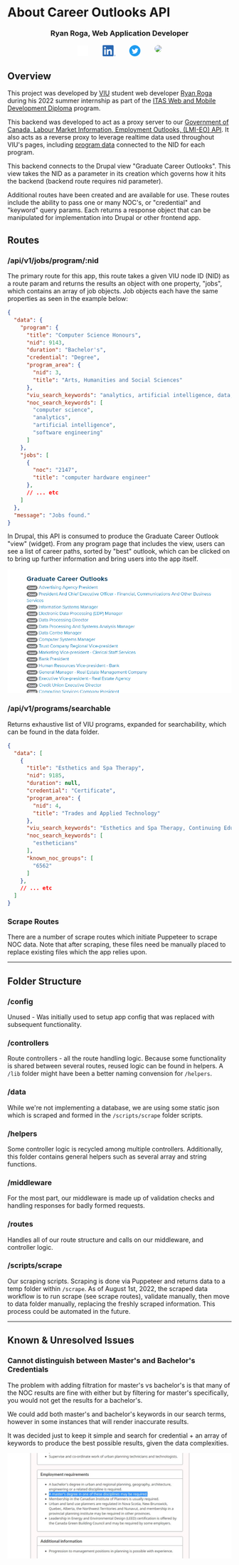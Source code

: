 # About Career Outlooks API

<h3 style="text-align:center;margin-top:20px;">Ryan Roga, Web Application Developer</h3>
<div style="width:50%;margin:0.5em auto">
  <div style="display:flex;justify-content:space-evenly;margin-bottom:20px;">
    <a href="https://github.com/rogadev">
      <img src="readme_img/GitHub-Light-32px.png" height="25px" />
    </a>
    <a href="https://www.linkedin.com/in/ryanroga/">
      <img src="readme_img/LinkedIn.png" height="25px" />
    </a>
    <a href="https://twitter.com/roga_dev">
      <img src="readme_img/Twitter-Blue-Round.png" height="25px" />
    </a>
    <a href="https://roga.dev/">
      <img src="https://roga.dev/assets/thumbnail.2c8f42c8.jpg" height="25px" style="border-radius:999px;" />
    </a>
  </div>
</div>

## Overview

This project was developed by [VIU](https://www.viu.ca) student web developer [Ryan Roga](https://github.com/rogadev) during his 2022 summer internship as part of the [ITAS Web and Mobile Development Diploma](https://www.viu.ca/programs/trades-applied-technology/information-technology-and-applied-systems-web-and-mobile) program.

This backend was developed to act as a proxy server to our [Government of Canada, Labour Market Information, Employment Outlooks, (LMI-EO) API](https://esdc-edsc.api.canada.ca/en/detail?api=lmi-outlooks). It also acts as a reverse proxy to leverage realtime data used throughout VIU's pages, including [program data](https://www.viu.ca/program-export-emp-json) connected to the NID for each program.

This backend connects to the Drupal view "Graduate Career Outlooks". This view takes the NID as a parameter in its creation which governs how it hits the backend (backend route requires nid parameter).

Additional routes have been created and are available for use. These routes include the ability to pass one or many NOC's, or "credential" and "keyword" query params. Each returns a response object that can be manipulated for implementation into Drupal or other frontend app.

## Routes

### /api/v1/jobs/program/:nid

The primary route for this app, this route takes a given VIU node ID (NID) as a route param and returns the results an object with one property, "jobs", which contains an array of job objects. Job objects each have the same properties as seen in the example below:

```json
{
  "data": {
    "program": {
      "title": "Computer Science Honours",
      "nid": 9143,
      "duration": "Bachelor's",
      "credential": "Degree",
      "program_area": {
        "nid": 3,
        "title": "Arts, Humanities and Social Sciences"
      },
      "viu_search_keywords": "analytics, artificial intelligence, data, information technology, software engineering",
      "noc_search_keywords": [
        "computer science",
        "analytics",
        "artificial intelligence",
        "software engineering"
      ]
    },
    "jobs": [
      {
        "noc": "2147",
        "title": "computer hardware engineer"
      },
      // ... etc
    ]
  },
  "message": "Jobs found."
}
```

In Drupal, this API is consumed to produce the Graduate Career Outlook "view" (widget). From any program page that includes the view, users can see a list of career paths, sorted by "best" outlook, which can be clicked on to bring up further information and bring users into the app itself.

![img](/readme_images/view_example.PNG)

### /api/v1/programs/searchable

Returns exhaustive list of VIU programs, expanded for searchability, which can be found in the data folder.


```json
{
  "data": [
    {
      "title": "Esthetics and Spa Therapy",
      "nid": 9185,
      "duration": null,
      "credential": "Certificate",
      "program_area": {
        "nid": 4,
        "title": "Trades and Applied Technology"
      },
      "viu_search_keywords": "Esthetics and Spa Therapy, Continuing Education, Continuing Studies",
      "noc_search_keywords": [
        "estheticians"
      ],
      "known_noc_groups": [
        "6562"
      ]
    },
    // ... etc
  ]
}
```

### Scrape Routes

There are a number of scrape routes which initiate Puppeteer to scrape NOC data. Note that after scraping, these files need be manually placed to replace existing files which the app relies upon.

---

## Folder Structure

### /config

Unused - Was initially used to setup app config that was replaced with subsequent functionality.

### /controllers

Route controllers - all the route handling logic. Because some functionality is shared between several routes, reused logic can be found in helpers. A `/lib` folder might have been a better naming convension for `/helpers`.

### /data

While we're not implementing a database, we are using some static json which is scraped and formed in the `/scripts/scrape` folder scripts.

### /helpers

Some controller logic is recycled among multiple controllers. Additionally, this folder contains general helpers such as several array and string functions.

### /middleware

For the most part, our middleware is made up of validation checks and handling responses for badly formed requests.

### /routes

Handles all of our route structure and calls on our middleware, and controller logic.

### /scripts/scrape

Our scraping scripts. Scraping is done via Puppeteer and returns data to a temp folder within `/scrape`. As of August 1st, 2022, the scraped data workflow is to run scrape (see scrape routes), validate manually, then move to data folder manually, replacing the freshly scraped information. This process could be automated in the future.

---
## Known &amp; Unresolved Issues

### Cannot distinguish between  Master's and Bachelor's Credentials

The problem with adding filtration for master's vs bachelor's is that many of the NOC results are fine with either but by filtering for master's specifically, you would not get the results for a bachelor's.

We could add both master's and bachelor's keywords in our search terms, however in some instances that will render inaccurate results.

It was decided just to keep it simple and search for credential + an array of keywords to produce the best possible results, given the data complexities.

![img](/readme_images/problem_with_masters_vs_bachelors_noc2153.jpg)

